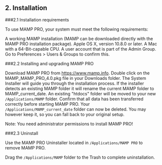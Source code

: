 ## 2. Installation

###2.1 Installation requirements

To use MAMP PRO, your system must meet the following requirements:

A working MAMP installation (MAMP can be downloaded directly with the MAMP PRO installation package).
Apple OS X, version 10.8.0 or later.
A Mac with a 64-Bit-capable CPU.
A user account that is part of the Admin Group. Go to Preferences > Users & Groups to confirm this.

###2.2 Installing and upgrading MAMP PRO

Download MAMP PRO from <https://www.mamp.info>.
Double click on the MAMP_MAMP_PRO_4.0.pkg file in your Downloads folder.
The System Installer will guide you through the installation process.
If the installer detects an existing MAMP folder it will rename the current MAMP folder to MAMP_current_date.
An existing "htdocs" folder will be moved to your new `/Applications/MAMP` folder.
Confirm that all data has been transferred correctly before starting MAMP PRO.
Your `/Applications/MAMP_current_date` folder can now be deleted. You may however keep it, so you can fall back to your original setup.

Note: You need administrator permissions to install MAMP PRO!

###2.3 Uninstall

Use the MAMP PRO Uninstaller located in `/Applications/MAMP PRO` to remove MAMP PRO.



Drag the `/Applications/MAMP` folder to the Trash to complete uninstallation.
